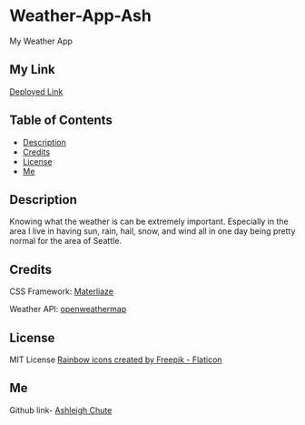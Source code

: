 # Weather-App-Ash
My Weather App
## My Link
[Deployed Link](https://github.com/Ashlhc/Weather-App-Ash.git)

## Table of Contents
- [Description](#description)
- [Credits](#credits)
- [License](#license)
- [Me](#me)
## Description
Knowing what the weather is can be extremely important. Especially in the area I live in having sun, rain, hail, snow, and wind all in one day being pretty normal for the area of Seattle.  

## Credits

CSS Framework: [Materliaze](https://materializecss.com/)

Weather API: [openweathermap](https://openweathermap.org/)

## License
MIT License
<a href="https://www.flaticon.com/free-icons/rainbow" title="rainbow icons">Rainbow icons created by Freepik - Flaticon</a>

## Me
Github link- [Ashleigh Chute](https://github.com/Ashlhc)

